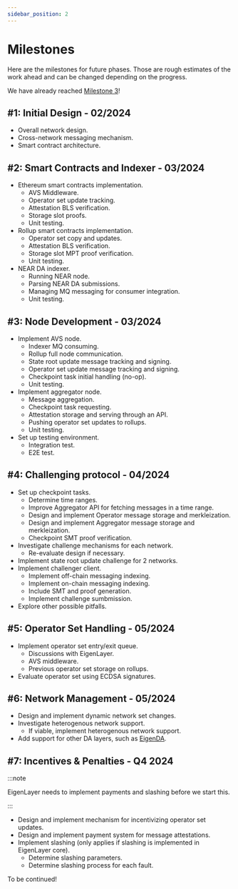 ```yaml
---
sidebar_position: 2
---
```


# Milestones

Here are the milestones for future phases. Those are rough estimates of the
work ahead and can be changed depending on the progress.

We have already reached [Milestone 3](#3-node-development)!

## #1: Initial Design - 02/2024

* Overall network design.
* Cross-network messaging mechanism.
* Smart contract architecture.

## #2: Smart Contracts and Indexer - 03/2024

* Ethereum smart contracts implementation.
  * AVS Middleware.
  * Operator set update tracking.
  * Attestation BLS verification.
  * Storage slot proofs.
  * Unit testing.
* Rollup smart contracts implementation.
  * Operator set copy and updates.
  * Attestation BLS verification.
  * Storage slot MPT proof verification.
  * Unit testing.
* NEAR DA indexer.
  * Running NEAR node.
  * Parsing NEAR DA submissions.
  * Managing MQ messaging for consumer integration.
  * Unit testing.

## #3: Node Development - 03/2024

* Implement AVS node.
  * Indexer MQ consuming.
  * Rollup full node communication.
  * State root update message tracking and signing.
  * Operator set update message tracking and signing.
  * Checkpoint task initial handling (no-op).
  * Unit testing.
* Implement aggregator node.
  * Message aggregation.
  * Checkpoint task requesting.
  * Attestation storage and serving through an API.
  * Pushing operator set updates to rollups.
  * Unit testing.
* Set up testing environment.
  * Integration test.
  * E2E test.

## #4: Challenging protocol - 04/2024

* Set up checkpoint tasks.
  * Determine time ranges.
  * Improve Aggregator API for fetching messages in a time range.
  * Design and implement Operator message storage and merkleization.
  * Design and implement Aggregator message storage and merkleization.
  * Checkpoint SMT proof verification.
* Investigate challenge mechanisms for each network.
  * Re-evaluate design if necessary.
* Implement state root update challenge for 2 networks.
* Implement challenger client.
  * Implement off-chain messaging indexing.
  * Implement on-chain messaging indexing.
  * Include SMT and proof generation.
  * Implement challenge sumbmission.
* Explore other possible pitfalls.

## #5: Operator Set Handling - 05/2024

* Implement operator set entry/exit queue.
  * Discussions with EigenLayer.
  * AVS middleware.
  * Previous operator set storage on rollups.
* Evaluate operator set using ECDSA signatures.

## #6: Network Management - 05/2024

- Design and implement dynamic network set changes.
- Investigate heterogenous network support.
  - If viable, implement heterogenous network support.
- Add support for other DA layers, such as [EigenDA](https://eigenda.xyz/).

## #7: Incentives & Penalties - Q4 2024
:::note

EigenLayer needs to implement payments and slashing before we start this.

:::

- Design and implement mechanism for incentivizing operator set updates.
- Design and implement payment system for message attestations.
- Implement slashing (only applies if slashing is implemented in EigenLayer core).
  - Determine slashing parameters.
  - Determine slashing process for each fault.

To be continued!